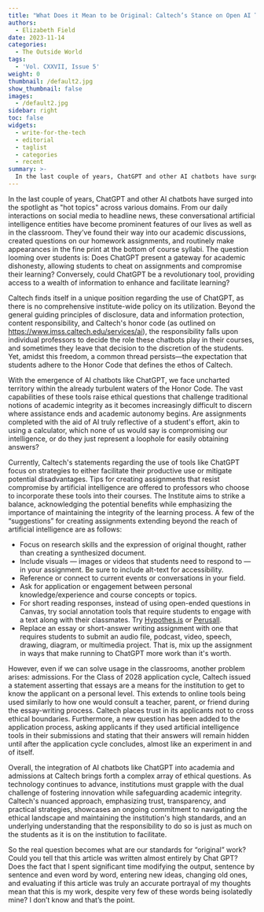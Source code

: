```yaml
---
title: "What Does it Mean to be Original: Caltech’s Stance on Open AI Tools"
authors:
  - Elizabeth Field
date: 2023-11-14
categories:
  - The Outside World
tags:
  - 'Vol. CXXVII, Issue 5'
weight: 0
thumbnail: /default2.jpg
show_thumbnail: false
images:
  - /default2.jpg
sidebar: right
toc: false
widgets:
  - write-for-the-tech
  - editorial
  - taglist
  - categories
  - recent
summary: >-
  In the last couple of years, ChatGPT and other AI chatbots have surged into the spotlight as "hot topics" across various domains. From our daily interactions on social media to headline news, these conversational artificial intelligence entities have become prominent features of our lives as well as in the classroom.
---
```


In the last couple of years, ChatGPT and other AI chatbots have surged into the spotlight as "hot topics" across various domains. From our daily interactions on social media to headline news, these conversational artificial intelligence entities have become prominent features of our lives as well as in the classroom. They’ve found their way into our academic discussions, created questions on our homework assignments, and routinely make appearances in the fine print at the bottom of course syllabi. The question looming over students is: Does ChatGPT present a gateway for academic dishonesty, allowing students to cheat on assignments and compromise their learning? Conversely, could ChatGPT be a revolutionary tool, providing access to a wealth of information to enhance and facilitate learning?

Caltech finds itself in a unique position regarding the use of ChatGPT, as there is no comprehensive institute-wide policy on its utilization. Beyond the general guiding principles of disclosure, data and information protection, content responsibility, and Caltech's honor code (as outlined on https://www.imss.caltech.edu/services/ai), the responsibility falls upon individual professors to decide the role these chatbots play in their courses, and sometimes they leave that decision to the discretion of the students. Yet, amidst this freedom, a common thread persists—the expectation that students adhere to the Honor Code that defines the ethos of Caltech.

With the emergence of AI chatbots like ChatGPT, we face uncharted territory within the already turbulent waters of the Honor Code. The vast capabilities of these tools raise ethical questions that challenge traditional notions of academic integrity as it becomes increasingly difficult to discern where assistance ends and academic autonomy begins. Are assignments completed with the aid of AI truly reflective of a student's effort, akin to using a calculator, which none of us would say is compromising our intelligence, or do they just represent a loophole for easily obtaining answers?

Currently, Caltech's statements regarding the use of tools like ChatGPT focus on strategies to either facilitate their productive use or mitigate potential disadvantages. Tips for creating assignments that resist compromise by artificial intelligence are offered to professors who choose to incorporate these tools into their courses. The Institute aims to strike a balance, acknowledging the potential benefits while emphasizing the importance of maintaining the integrity of the learning process. A few of the “suggestions” for creating assignments extending beyond the reach of artificial intelligence are as follows:



* Focus on research skills and the expression of original thought, rather than creating a synthesized document.
* Include visuals — images or videos that students need to respond to — in your assignment. Be sure to include alt-text for accessibility.
* Reference or connect to current events or conversations in your field.
* Ask for application or engagement between personal knowledge/experience and course concepts or topics.
* For short reading responses, instead of using open-ended questions in Canvas, try social annotation tools that require students to engage with a text along with their classmates. Try [Hypothes.is](https://web.hypothes.is/) or [Perusall](https://www.perusall.com/).
* Replace an essay or short-answer writing assignment with one that requires students to submit an audio file, podcast, video, speech, drawing, diagram, or multimedia project. That is, mix up the assignment in ways that make running to ChatGPT more work than it's worth. 

However, even if we can solve usage in the classrooms, another problem arises: admissions. For the Class of 2028 application cycle, Caltech issued a statement asserting that essays are a means for the institution to get to know the applicant on a personal level. This extends to online tools being used similarly to how one would consult a teacher, parent, or friend during the essay-writing process. Caltech places trust in its applicants not to cross ethical boundaries. Furthermore, a new question has been added to the application process, asking applicants if they used artificial intelligence tools in their submissions and stating that their answers will remain hidden until after the application cycle concludes, almost like an experiment in and of itself.

Overall, the integration of AI chatbots like ChatGPT into academia and admissions at Caltech brings forth a complex array of ethical questions. As technology continues to advance, institutions must grapple with the dual challenge of fostering innovation while safeguarding academic integrity. Caltech's nuanced approach, emphasizing trust, transparency, and practical strategies, showcases an ongoing commitment to navigating the ethical landscape and maintaining the institution's high standards, and an underlying understanding that the responsibility to do so is just as much on the students as it is on the institution to facilitate. 

So the real question becomes what are our standards for “original” work? Could you tell that this article was written almost entirely by Chat GPT? Does the fact that I spent significant time modifying the output, sentence by sentence and even word by word, entering new ideas, changing old ones, and evaluating if this article was truly an accurate portrayal of my thoughts mean that this is my work, despite very few of these words being isolatedly mine? I don’t know and that’s the point. 
